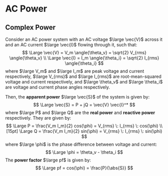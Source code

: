 # AC Power

## Complex Power

Consider an AC power system with an AC voltage $\large \vec{V}$ across it and an AC current $\large \vec{I}$ flowing through it, such that:
$$
\Large \vec{V} = V_m \angle{\theta_v} = \sqrt{2} V_{rms} \angle{\theta_v} \\
\Large \vec{I} = I_m \angle{\theta_i} = \sqrt{2} I_{rms} \angle{\theta_i}
$$
where $\large V_m$ and $\large I_m$ are peak voltage and current respectively,  $\large V_{rms}$ and $\large I_{rms}$ are root-mean-squared voltage and current respectively, and $\large \theta_v$ and $\large \theta_i$ are voltage and current phase angles respectively.

Then, the **apparent power** $\large \vec{S}$ of the system is given by:
$$
\Large \vec{S} = P + jQ = \vec{V} \vec{I}^*
$$
where $\large P$ and $\large Q$ are the **real power** and **reactive power** respectively. They are given by:
$$
\Large P = \frac{V_m I_m}{2} cos(\phi) = V_{rms} \: I_{rms} \: cos(\phi) \\[15pt]
\Large Q = \frac{V_m I_m}{2} sin(\phi) = V_{rms} \: I_{rms} \: sin(\phi)
$$
where $\large \phi$ is the phase difference between voltage and current:
$$
\Large \phi = \theta_v - \theta_i
$$
The **power factor** $\large pf$ is given by:
$$
\Large pf = cos(\phi) = \frac{P}{\abs{S}}
$$
